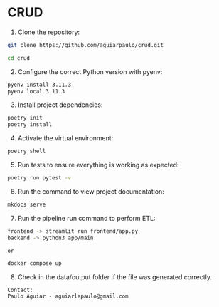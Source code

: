 # CRUD

1. Clone the repository:
```bash
git clone https://github.com/aguiarpaulo/crud.git

cd crud
```
2. Configure the correct Python version with pyenv:
```bash
pyenv install 3.11.3
pyenv local 3.11.3
```
3. Install project dependencies:
```bash
poetry init
poetry install
```
4. Activate the virtual environment:
```bash
poetry shell
```
5. Run tests to ensure everything is working as expected:
```bash
poetry run pytest -v
```
6. Run the command to view project documentation:
```bash
mkdocs serve
```
7. Run the pipeline run command to perform ETL:
```bash
frontend -> streamlit run frontend/app.py
backend -> python3 app/main

or 

docker compose up
```
8. Check in the data/output folder if the file was generated correctly.
```
Contact:
Paulo Aguiar - aguiarlapaulo@gmail.com